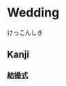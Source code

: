 # Wedding
けっこんしき

## Kanji
### [結](../Kanji/kanji-dict/結.md)[婚](../Kanji/kanji-dict/婚.md)[式](../Kanji/kanji-dict/式.md)